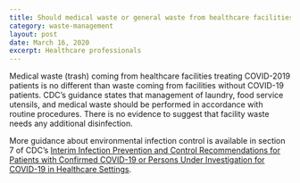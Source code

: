 ```yaml
---
title: Should medical waste or general waste from healthcare facilities treating PUIs and patients with confirmed COVID-19 be handled any differently or need any additional disinfection?
category: waste-management
layout: post
date: March 16, 2020
excerpt: Healthcare professionals
---
```

Medical waste (trash) coming from healthcare facilities treating COVID-2019 patients is no different than waste coming from facilities without COVID-19 patients. CDC’s guidance states that management of laundry, food service utensils, and medical waste should be performed in accordance with routine procedures. There is no evidence to suggest that facility waste needs any additional disinfection.

More guidance about environmental infection control is available in section 7 of CDC’s <a href="https://www.cdc.gov/coronavirus/2019-nCoV/hcp/infection-control.html"> 
Interim Infection Prevention and Control Recommendations for Patients with Confirmed COVID-19 or Persons Under Investigation for COVID-19 in Healthcare Settings</a>.
